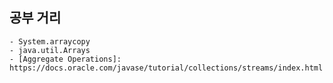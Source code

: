 ## 공부 거리
    - System.arraycopy
    - java.util.Arrays
    - [Aggregate Operations]: https://docs.oracle.com/javase/tutorial/collections/streams/index.html
